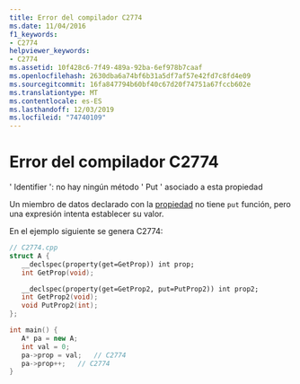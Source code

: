 ```yaml
---
title: Error del compilador C2774
ms.date: 11/04/2016
f1_keywords:
- C2774
helpviewer_keywords:
- C2774
ms.assetid: 10f428c6-7f49-489a-92ba-6ef978b7caaf
ms.openlocfilehash: 2630dba6a74bf6b31a5df7af57e42fd7c8fd4e09
ms.sourcegitcommit: 16fa847794b60bf40c67d20f74751a67fccb602e
ms.translationtype: MT
ms.contentlocale: es-ES
ms.lasthandoff: 12/03/2019
ms.locfileid: "74740109"
---
```

# <a name="compiler-error-c2774"></a>Error del compilador C2774

' Identifier ': no hay ningún método ' Put ' asociado a esta propiedad

Un miembro de datos declarado con la [propiedad](../../cpp/property-cpp.md) no tiene `put` función, pero una expresión intenta establecer su valor.

En el ejemplo siguiente se genera C2774:

```cpp
// C2774.cpp
struct A {
   __declspec(property(get=GetProp)) int prop;
   int GetProp(void);

   __declspec(property(get=GetProp2, put=PutProp2)) int prop2;
   int GetProp2(void);
   void PutProp2(int);
};

int main() {
   A* pa = new A;
   int val = 0;
   pa->prop = val;   // C2774
   pa->prop++;   // C2774
}
```
